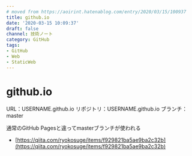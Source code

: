 ```yaml
---
# moved from https://aoirint.hatenablog.com/entry/2020/03/15/100937
title: github.io
date: '2020-03-15 10:09:37'
draft: false
channel: 技術ノート
category: GitHub
tags:
- GitHub
- Web
- StaticWeb
---
```

# github.io

URL：USERNAME.github.io
リポジトリ：USERNAME.github.io
ブランチ：master

通常のGitHub Pagesと違ってmasterブランチが使われる

- [https://qiita.com/ryokosuge/items/f929821ba5ae9ba2c32b](https://qiita.com/ryokosuge/items/f929821ba5ae9ba2c32b)
